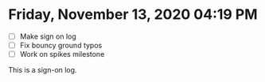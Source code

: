 # Friday, November 13, 2020 04:19 PM
- [ ] Make sign on log
- [ ] Fix bouncy ground typos 
- [ ] Work on spikes milestone

This is a sign-on log.
